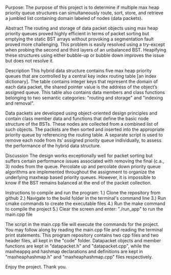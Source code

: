 Purpose:
The purpose of this project is to determine if multiple max heap priority queue structures can simultaneously route, sort, store, and retrieve a jumbled list containing domain labeled of nodes (data packets).

Abstract
The routing and storage of data packet objects using max heap priority queues proved highly efficient in terms of packet sorting but emptying the static BST arrays without provoking a segmentation fault proved more challenging. This problem is easily resolved using a try-except when probing the second and third layers of an unbalanced BST. Heapifying these structures using either bubble-up or bubble down improves the issue but does not resolve it.  

Description
This hybrid data structure contains five max heap priority queues that are controlled by a central key index routing table [an index dictionary]. The table contains integer keys that represent the domain of each data packet, the shared pointer value is the address of the object’s assigned queue. This table also contains data members and class functions belonging to two semantic categories: "routing and storage" and "indexing and removal". 

Data packets are developed using object-oriented design principles and contain class member data and functions that define the basic node structure of the BSTs. These nodes are collected from a combined list of such objects. The packets are then sorted and inserted into the appropriate priority queue by referencing the routing table. A separate script is used to remove each node from its’ assigned priority queue individually, to assess the performance of the hybrid data structure. 

Discussion
The design works exceptionally well for packet sorting but suffers certain performance issues associated with removing the final (c.a., 3) nodes from the queue. Percolate up and percolate down priority queue algorithms are implemented throughout the assignment to organize the underlying maxheap based priority queues. However, it is impossible to know if the BST remains balanced at the end of the packet collection. 

Instructions to compile and run the program:
1.) Clone the repository from github
2.) Navigate to the build folder in the terminal's command line
3.) Run cmake commands to create the executable files
4.) Run the make command to compile the project
5.) Clear the screen and enter: "./run_app" to run the main.cpp file

The script in the main.cpp file will execute the commands for the project. You may follow along by reading the main.cpp file and reading the terminal print statements. 
This program repository contains two cpp files and two header files, all kept in the "code" folder. Datapacket objects and member functions are kept in "datapacket.h" and 
"datapacket.cpp", while the maxheappq and hashmap declarations and definitions are kept in "maxheaphashmap.h" and "maxheaphashmap.cpp" files respectively. 


Enjoy the project.
Thank you.
